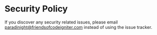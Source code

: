 # Security Policy

If you discover any security related issues, please email paradinight@friendsofcodeigniter.com instead of using the issue tracker.

